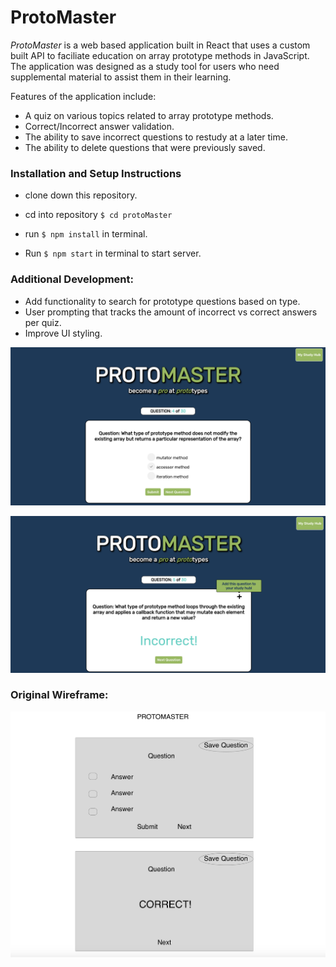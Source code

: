 # **ProtoMaster**



*ProtoMaster* is a web based application built in React that uses a custom built API to faciliate education on array prototype methods in JavaScript. The application was designed as a study tool for users who need supplemental material to assist them in their learning.

Features of the application include: 
* A quiz on various topics related to array prototype methods.
* Correct/Incorrect answer validation.
* The ability to save incorrect questions to restudy at a later time.
* The ability to delete questions that were previously saved.

### Installation and Setup Instructions

* clone down this repository.

* cd into repository `$ cd protoMaster`

* run `$ npm install` in terminal.

* Run `$ npm start` in terminal to start server.

### Additional Development:
* Add functionality to search for prototype questions based on type.
* User prompting that tracks the amount of incorrect vs correct answers per quiz.
* Improve UI styling.

![ProtoMaster screenshot 1](images/protomaster.png)


![ProtoMaster screenshot 2](images/protomaster2.png)


### Original Wireframe:

![ProtoMaster screenshot 3](images/protowireframe.png)









